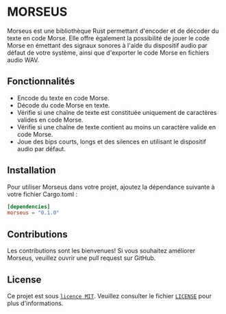 # MORSEUS

Morseus est une bibliothèque Rust permettant d'encoder et de décoder du texte en code Morse. Elle offre également la possibilité de jouer le code Morse en émettant des signaux sonores à l'aide du dispositif audio par défaut de votre système, ainsi que d'exporter le code Morse en fichiers audio WAV.

## Fonctionnalités
- Encode du texte en code Morse.
- Décode du code Morse en texte.
- Vérifie si une chaîne de texte est constituée uniquement de caractères valides en code Morse.
- Vérifie si une chaîne de texte contient au moins un caractère valide en code Morse.
- Joue des bips courts, longs et des silences en utilisant le dispositif audio par défaut.

## Installation
Pour utiliser Morseus dans votre projet, ajoutez la dépendance suivante à votre fichier Cargo.toml :
```toml
[dependencies]
morseus = "0.1.0"
```

## Contributions
Les contributions sont les bienvenues! Si vous souhaitez améliorer Morseus, veuillez ouvrir une pull request sur GitHub.

## License
Ce projet est sous [``licence MIT``](LICENSE). Veuillez consulter le fichier [``LICENSE``](LICENSE) pour plus d'informations.
